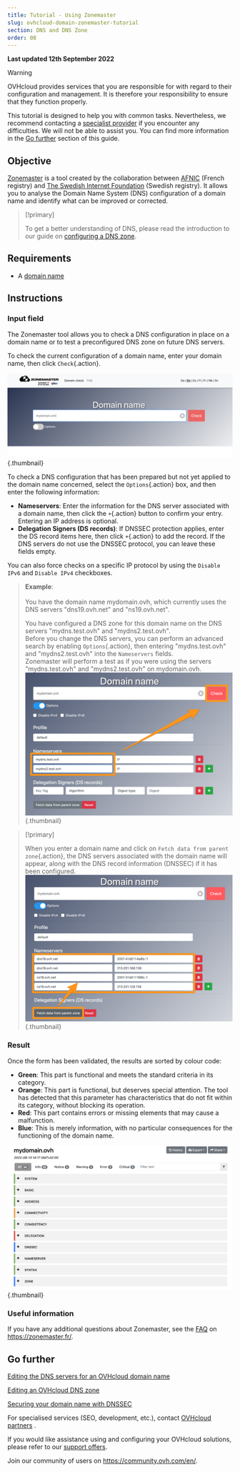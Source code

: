 ```yaml
---
title: Tutorial - Using Zonemaster
slug: ovhcloud-domain-zonemaster-tutorial
section: DNS and DNS Zone
order: 08
---
```


**Last updated 12th September 2022**

> [!warning]
>
> OVHcloud provides services that you are responsible for with regard to their configuration and management. It is therefore your responsibility to ensure that they function properly.
>
> This tutorial is designed to help you with common tasks. Nevertheless, we recommend contacting a [specialist provider](https://partner.ovhcloud.com/en-gb/) if you encounter any difficulties. We will not be able to assist you. You can find more information in the [Go further](#go-further) section of this guide.
>

## Objective

[Zonemaster](https://zonemaster.net/en/run-test) is a tool created by the collaboration between [AFNIC](https://www.afnic.fr/en/) (French registry) and [The Swedish Internet Foundation](https://internetstiftelsen.se/en/) (Swedish registry). It allows you to analyse the Domain Name System (DNS) configuration of a domain name and identify what can be improved or corrected.

> [!primary]
>
> To get a better understanding of DNS, please read the introduction to our guide on [configuring a DNS zone](https://docs.ovh.com/gb/en/domains/web_hosting_how_to_edit_my_dns_zone/).


## Requirements

- A [domain name](https://www.ovhcloud.com/en-gb/domains/)

## Instructions

### Input field

The Zonemaster tool allows you to check a DNS configuration in place on a domain name or to test a preconfigured DNS zone on future DNS servers.

To check the current configuration of a domain name, enter your domain name, then click `Check`{.action}.

![domains](images/zonemaster01.png){.thumbnail}

To check a DNS configuration that has been prepared but not yet applied to the domain name concerned, select the `Options`{.action} box, and then enter the following information:

- **Nameservers**: Enter the information for the DNS server associated with a domain name, then click the `+`{.action} button to confirm your entry. Entering an IP address is optional.
- **Delegation Signers (DS records)**: If DNSSEC protection applies, enter the DS record items here, then click `+`{.action} to add the record. If the DNS servers do not use the DNSSEC protocol, you can leave these fields empty.

You can also force checks on a specific IP protocol by using the `Disable IPv6` and `Disable IPv4` checkboxes.

> **Example**:<br><br> You have the domain name mydomain.ovh, which currently uses the DNS servers "dns19.ovh.net" and "ns19.ovh.net". 
>
> You have configured a DNS zone for this domain name on the DNS servers "mydns.test.ovh" and "mydns2.test.ovh".<br>
> Before you change the DNS servers, you can perform an advanced search by enabling `Options`{.action}, then entering "mydns.test.ovh" and "mydns2.test.ovh" into the `Nameservers` fields.<br>
> Zonemaster will perform a test as if you were using the servers "mydns.test.ovh" and "mydns2.test.ovh" on mydomain.ovh.<br>
> ![domains](images/zonemaster02.png){.thumbnail}

> [!primary]
>
> When you enter a domain name and click on `Fetch data from parent zone`{.action}, the DNS servers associated with the domain name will appear, along with the DNS record information (DNSSEC) if it has been configured.
> ![domains](images/zonemaster03.png){.thumbnail}

### Result

Once the form has been validated, the results are sorted by colour code:

- **Green**: This part is functional and meets the standard criteria in its category.
- **Orange**: This part is functional, but deserves special attention. The tool has detected that this parameter has characteristics that do not fit within its category, without blocking its operation.
- **Red**: This part contains errors or missing elements that may cause a malfunction. 
- **Blue**: This is merely information, with no particular consequences for the functioning of the domain name.

![domains](images/zonemaster04.png){.thumbnail}

### Useful information

If you have any additional questions about Zonemaster, see the [FAQ](https://zonemaster.net/en/faq) on <https://zonemaster.fr/>.

## Go further <a name="go-further"></a>

[Editing the DNS servers for an OVHcloud domain name](https://docs.ovh.com/gb/en/domains/web_hosting_general_information_about_dns_servers/)

[Editing an OVHcloud DNS zone](https://docs.ovh.com/gb/en/domains/web_hosting_how_to_edit_my_dns_zone/)

[Securing your domain name with DNSSEC](https://docs.ovh.com/gb/en/domains/secure_your_domain_with_dnssec/)

For specialised services (SEO, development, etc.), contact [OVHcloud partners](https://partner.ovhcloud.com/en-gb/) .

If you would like assistance using and configuring your OVHcloud solutions, please refer to our [support offers](https://www.ovhcloud.com/en-gb/support-levels/).

Join our community of users on <https://community.ovh.com/en/>.
